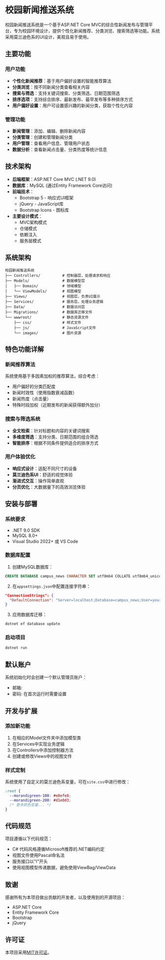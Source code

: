 # 校园新闻推送系统

校园新闻推送系统是一个基于ASP.NET Core MVC的综合性新闻发布与管理平台，专为校园环境设计，提供个性化新闻推荐、分类浏览、搜索筛选等功能。系统采用莫兰迪色系的UI设计，美观且易于使用。

## 主要功能

### 用户功能
- **个性化新闻推荐**：基于用户偏好设置的智能推荐算法
- **分类浏览**：按不同新闻分类查看相关内容
- **搜索与筛选**：支持关键词搜索、分类筛选、日期范围筛选
- **排序选项**：支持综合排序、最新发布、最早发布等多种排序方式
- **用户偏好设置**：用户可设置感兴趣的新闻分类，获取个性化内容

### 管理功能
- **新闻管理**：添加、编辑、删除新闻内容
- **分类管理**：创建和管理新闻分类
- **用户管理**：查看用户信息、管理用户状态
- **数据分析**：查看新闻点击量、分类热度等统计信息

## 技术架构

- **后端框架**：ASP.NET Core MVC (.NET 9.0)
- **数据库**：MySQL (通过Entity Framework Core访问)
- **前端技术**：
  - Bootstrap 5 - 响应式UI框架
  - jQuery - JavaScript库
  - Bootstrap Icons - 图标库
- **主要设计模式**：
  - MVC架构模式
  - 仓储模式
  - 依赖注入
  - 服务层模式

## 系统架构

```
校园新闻推送系统
├── Controllers/          # 控制器层，处理请求和响应
├── Models/               # 数据模型层
│   ├── Domain/           # 领域模型
│   └── ViewModels/       # 视图模型
├── Views/                # 视图层，负责UI展示
├── Services/             # 服务层，处理业务逻辑
├── Data/                 # 数据访问层
├── Migrations/           # 数据库迁移文件
└── wwwroot/              # 静态资源文件
    ├── css/              # 样式文件
    ├── js/               # JavaScript文件
    └── images/           # 图片资源
```

## 特色功能详解

### 新闻推荐算法

系统使用基于多因素加权的推荐算法，综合考虑：
- 用户偏好的分类匹配度
- 新闻时效性（使用指数衰减函数）
- 新闻热度（点击量）
- 特殊时段加权（近期发布的新闻获得额外加分）

### 搜索与筛选系统

- **全文检索**：针对标题和内容的关键词搜索
- **多维度筛选**：支持分类、日期范围的组合筛选
- **智能排序**：根据不同条件提供适合的排序方式

### 用户体验优化

- **响应式设计**：适配不同尺寸的设备
- **莫兰迪色系UI**：舒适的视觉体验
- **渐进式交互**：操作简单直观
- **分页优化**：大数据量下的高效浏览体验

## 安装与部署

### 系统要求
- .NET 9.0 SDK
- MySQL 8.0+
- Visual Studio 2022+ 或 VS Code

### 数据库配置
1. 创建MySQL数据库：
```sql
CREATE DATABASE campus_news CHARACTER SET utf8mb4 COLLATE utf8mb4_unicode_ci;
```

2. 在`appsettings.json`中配置连接字符串：
```json
"ConnectionStrings": {
  "DefaultConnection": "Server=localhost;Database=campus_news;User=your_user;Password=your_password;"
}
```

3. 应用数据库迁移：
```bash
dotnet ef database update
```

### 启动项目
```bash
dotnet run
```

## 默认账户

系统初始化时会创建一个默认管理员账户：
- 邮箱: 
- 密码: 在首次运行时需要设置

## 开发与扩展

### 添加新功能
1. 在相应的Model文件夹中添加模型类
2. 在Services中实现业务逻辑
3. 在Controllers中添加控制器方法
4. 创建或修改Views中的视图文件

### 样式定制
系统使用了自定义的莫兰迪色系变量，可在`site.css`中进行修改：
```css
:root {
  --morandigreen-100: #e8efe8;
  --morandigreen-200: #d1e0d3;
  /* 更多颜色变量... */
}
```

## 代码规范

项目遵循以下代码规范：
- C# 代码风格遵循Microsoft推荐的.NET编码约定
- 视图文件使用Pascal命名法
- 服务接口以"I"开头
- 使用视图模型传递数据，避免使用ViewBag/ViewData

## 致谢

感谢所有为本项目做出贡献的开发者，以及使用到的开源项目：
- ASP.NET Core
- Entity Framework Core
- Bootstrap
- jQuery

## 许可证

本项目采用[MIT许可证](LICENSE)。 